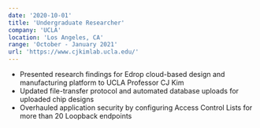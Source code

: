 ```yaml
---
date: '2020-10-01'
title: 'Undergraduate Researcher'
company: 'UCLA'
location: 'Los Angeles, CA'
range: 'October - January 2021'
url: 'https://www.cjkimlab.ucla.edu/'
---
```


- Presented research findings for Edrop cloud-based design and manufacturing platform to UCLA Professor CJ Kim
- Updated file-transfer protocol and automated database uploads for uploaded chip designs
- Overhauled application security by configuring Access Control Lists for more than 20 Loopback endpoints
